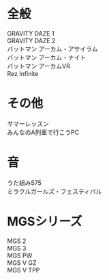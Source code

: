 # 全般
GRAVITY DAZE 1  
GRAVITY DAZE 2  
バットマン アーカム・アサイラム  
バットマン アーカム・ナイト  
バットマン アーカムVR  
Rez Infinite  

# その他
サマーレッスン  
みんなのA列車で行こうPC  

# 音
うた組み575  
ミラクルガールズ・フェスティバル  

# MGSシリーズ
MGS 2  
MGS 3  
MGS PW  
MGS V GZ  
MGS V TPP  